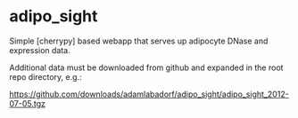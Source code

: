 adipo_sight
===========

Simple [cherrypy] based webapp that serves up adipocyte DNase and expression
data.

Additional data must be downloaded from github and expanded in the root repo
directory, e.g.:

 https://github.com/downloads/adamlabadorf/adipo_sight/adipo_sight_2012-07-05.tgz

   [1]: http://www.cherrypy.org  "cherrypy"
